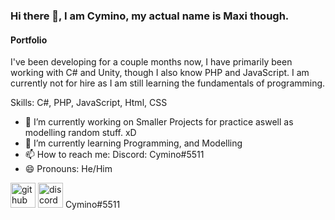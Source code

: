 ### Hi there 👋, I am Cymino, my actual name is Maxi though. 
#### Portfolio
I've been developing for a couple months now, I have primarily been working with C# and Unity, though I also know PHP and JavaScript.
I am currently not for hire as I am still learning the fundamentals of programming.


Skills: C#, PHP, JavaScript, Html, CSS

- 🔭 I’m currently working on Smaller Projects for practice aswell as modelling random stuff. xD 
- 🌱 I’m currently learning Programming, and Modelling 
- 📫 How to reach me: Discord: Cymino#5511 
- 😄 Pronouns: He/Him 


[<img src='https://cdn.jsdelivr.net/npm/simple-icons@3.0.1/icons/github.svg' alt='github' height='40'>](https://github.com/Cymino)  [<img src='https://cdn.jsdelivr.net/npm/simple-icons@3.0.1/icons/discord.svg' alt='discord' height='40'>](Cymino#5511)  Cymino#5511

